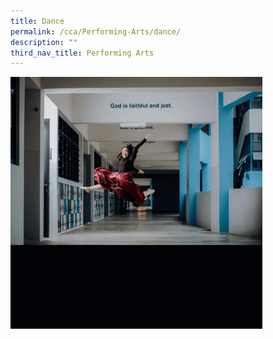 ```yaml
---
title: Dance
permalink: /cca/Performing-Arts/dance/
description: ""
third_nav_title: Performing Arts
---
```

<img src="/images/cca11.gif" style="width:80%">